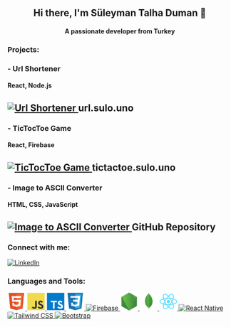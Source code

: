 
<h2 align="center">Hi there, I'm Süleyman Talha Duman 👋</h2>
<h4 align="center">A passionate developer from Turkey</h4>

<h3 align="left">Projects:</h3>

<p align="left">
   <h3 align="left">- Url Shortener</h3>
   <h4 align="left">React, Node.js</h4>
   <h2 align="left">
   <a href="https://url.sulo.uno/" target="_blank" rel="noreferrer"> 
     <img src="https://starkbilisim.com/wp-content/uploads/2023/12/favicon.png" alt="Url Shortener" width="30" height="30"/> 
   </a> url.sulo.uno
   </h2>
  
   <h3 align="left">- TicTocToe Game</h3>
   <h4 align="left">React, Firebase</h4>
   <h2 align="left">
   <a href="https://tictactoe.sulo.uno/" target="_blank" rel="noreferrer"> 
     <img src="https://starkbilisim.com/wp-content/uploads/2023/12/favicon.png" alt="TicTocToe Game" width="30" height="30"/> 
   </a> tictactoe.sulo.uno
   </h2>

   <h3 align="left">- Image to ASCII Converter</h3>
   <h4 align="left">HTML, CSS, JavaScript</h4>
   <h2 align="left">
   <a href="https://github.com/yourusername/image-to-ascii-converter" target="_blank" rel="noreferrer"> 
     <img src="https://starkbilisim.com/wp-content/uploads/2023/12/favicon.png" alt="Image to ASCII Converter" width="30" height="30"/> 
   </a> GitHub Repository
   </h2>
</p>

<h3 align="left">Connect with me:</h3>
<p align="left">
  <a href="https://www.linkedin.com/in/suleymantalhaduman" target="_blank" rel="noreferrer"> 
    <img src="https://www.svgrepo.com/show/299433/linkedin.svg" alt="LinkedIn" width="40" height="40"/> 
  </a> 
</p>

<h3 align="left">Languages and Tools:</h3>
<p align="left">
  <a href="https://www.w3.org/html/" target="_blank" rel="noreferrer"> 
    <img src="https://raw.githubusercontent.com/devicons/devicon/master/icons/html5/html5-original.svg" alt="HTML5" width="40" height="40"/> 
  </a> 
  <a href="https://developer.mozilla.org/en-US/docs/Web/JavaScript" target="_blank" rel="noreferrer"> 
    <img src="https://raw.githubusercontent.com/devicons/devicon/master/icons/javascript/javascript-original.svg" alt="JavaScript" width="40" height="40"/> 
  </a>
  <a href="https://www.typescriptlang.org/" target="_blank" rel="noreferrer"> 
    <img src="https://raw.githubusercontent.com/devicons/devicon/master/icons/typescript/typescript-original.svg" alt="TypeScript" width="40" height="40"/> 
  </a> 
  <a href="https://www.w3schools.com/css/" target="_blank" rel="noreferrer"> 
    <img src="https://raw.githubusercontent.com/devicons/devicon/master/icons/css3/css3-original.svg" alt="CSS3" width="40" height="40"/> 
  </a> 
  <a href="https://firebase.google.com/" target="_blank" rel="noreferrer"> 
    <img src="https://www.vectorlogo.zone/logos/firebase/firebase-icon.svg" alt="Firebase" width="40" height="40"/> 
  </a> 
  <a href="https://nodejs.org" target="_blank" rel="noreferrer"> 
    <img src="https://raw.githubusercontent.com/devicons/devicon/master/icons/nodejs/nodejs-original.svg" alt="Node.js" width="40" height="40"/> 
  </a> 
  <a href="https://www.mongodb.com/" target="_blank" rel="noreferrer"> 
    <img src="https://raw.githubusercontent.com/devicons/devicon/master/icons/mongodb/mongodb-original.svg" alt="MongoDB" width="40" height="40"/> 
  </a> 
  <a href="https://reactjs.org/" target="_blank" rel="noreferrer"> 
    <img src="https://raw.githubusercontent.com/devicons/devicon/master/icons/react/react-original.svg" alt="React" width="40" height="40"/> 
  </a> 
  <a href="https://reactnative.dev/" target="_blank" rel="noreferrer"> 
    <img src="https://reactnative.dev/img/header_logo.svg" alt="React Native" width="40" height="40"/> 
  </a> 
  <a href="https://tailwindcss.com/" target="_blank" rel="noreferrer"> 
    <img src="https://www.vectorlogo.zone/logos/tailwindcss/tailwindcss-icon.svg" alt="Tailwind CSS" width="40" height="40"/> 
  </a> 
  <a href="https://getbootstrap.com/" target="_blank" rel="noreferrer"> 
    <img src="https://www.svgrepo.com/show/353498/bootstrap.svg" alt="Bootstrap" width="40" height="40"/> 
  </a> 
</p>

